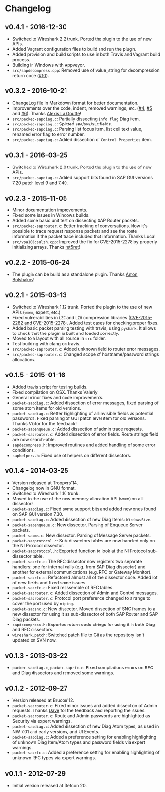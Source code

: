 Changelog
=========

v0.4.1 - 2016-12-30
-------------------

- Switched to Wireshark 2.2 trunk. Ported the plugin to the use of new APIs.
- Added Vagrant configuration files to build and run the plugin.
- Added provision and build scripts to use in both Travis and Vagrant build
  process.
- Building in Windows with Appveyor.
- `src/sapdecompress.cpp`: Removed use of value_string for decompression return code ([\#10](https://github.com/CoreSecurity/SAP-Dissection-plug-in-for-Wireshark/issues/10)).


v0.3.2 - 2016-10-21
-------------------

- ChangeLog file in Markdown format for better documentation.
- Improvements over the code, indent, removed warnings, etc. ([\#4](https://github.com/CoreSecurity/SAP-Dissection-plug-in-for-Wireshark/pull/4), [\#5](https://github.com/CoreSecurity/SAP-Dissection-plug-in-for-Wireshark/pull/5) and [\#6](https://github.com/CoreSecurity/SAP-Dissection-plug-in-for-Wireshark/pull/4)).
  Thanks [Alexis La Goutte](https://github.com/alagoutte)!
- `src/packet-sapdiag.c`: Partially dissecting `Info flag` Diag item.
- `src/packet-sapdiag.c`: Splitted `SBA`/`SFE`/`SLC` fields.
- `src/packet-sapdiag.c`: Parsing list focus item, list cell text value, renamed error flag to error number.
- `src/packet-sapdiag.c`: Added dissection of `Control Properties` item.


v0.3.1 - 2016-03-25
-------------------

- Switched to Wireshark 2.0 trunk. Ported the plugin to the use of new APIs.
- `src/packet-sapdiag.c`: Added support bits found in SAP GUI versions 7.20 patch level 9 and 7.40.


v0.2.3 - 2015-11-05
-------------------

- Minor documentation improvements.
- Fixed some issues in Windows builds.
- Added some basic unit test on dissecting SAP Router packets.
- `src/packet-saprouter.c`: Better tracking of conversations. Now it's possible to trace request response packets and
  see the route information if the packet trace included that information. Thanks Luca!
- `src/vpa108csulzh.cpp`: Improved the fix for CVE-2015-2278 by properly initializing arrays. Thanks [ret5ret](https://github.com/ret5ret)!


v0.2.2 - 2015-06-24
-------------------

- The plugin can be build as a standalone plugin. Thanks [Anton Bolshakov](https://github.com/blshkv)!


v0.2.1 - 2015-03-13
-------------------

- Switched to Wireshark 1.12 trunk. Ported the plugin to the use of new APIs (`wmem`, expert, etc.)
- Fixed vulnerabilities in `LZC` and `LZH` compression libraries ([CVE-2015-2282 and CVE-2015-2278](https://www.coresecurity.com/advisories/sap-lzc-lzh-compression-multiple-vulnerabilities)).
  Added test cases for checking proper fixes.
- Added basic packet parsing testing with travis, using `pyshark`. It allows to check that the plugin is built and
  loaded correctly.
- Moved to a layout with all source in `src` folder.
- Test building with clang on travis.
- `src/packet-saprouter.c`: Added unknown field to router error	messages.
- `src/packet-saprouter.c`: Changed scope of hostname/password strings allocations.


v0.1.5 - 2015-01-16
-------------------

- Added travis script for testing builds.
- Fixed compilation on OSX. Thanks Valeriy !
- General minor fixes and code improvements.
- `packet-sapdiag.c`: Added dissection of error messages, fixed parsing	of some atom items for old versions.
- `packet-sapdiag.c`: Better highlighting of all invisible fields as potential passwords. Fixed parsing of GUI patch
  level item for old versions. Thanks Victor for the feedback!
- `packet-sapenqueue.c`: Added dissection of admin trace requests.
- `packet-saprouter.c`: Added dissection of error fields. Route strings field are now search-able.
- `sapdecompress.h`: Improved routines and added handling of some error conditions.
- `saphelpers.h`: Fixed use of helpers on different dissectors.


v0.1.4 - 2014-03-25
-------------------

- Version released at Troopers'14.
- Changelog now in GNU format.
- Switched to Wireshark 1.10 trunk.
- Moved to the use of the new memory allocation API (`wmem`) on all dissectors.
- `packet-sapdiag.c`: Fixed some support bits and added new ones found on SAP GUI version 7.30.
- `packet-sapdiag.c`: Added dissection of new Diag Items: `WindowsSize`.
- `packet-sapenqueue.c`: New dissector. Parsing of Enqueue Server packets.
- `packet-sapms.c`: New dissector. Parsing of Message Server packets.
- `packet-sapprotocol.c`: Sub-dissectors tables are now handled only on the NI Protocol dissector.
- `packet-sapprotocol.h`: Exported function to look at the NI Protocol sub-dissector table.
- `packet-saprfc.c`: The RFC dissector now registers two separate handlers: one for internal calls (e.g. from SAP Diag
  dissector) and another for external communications (e.g. RFC or Gateway Monitor).
- `packet-saprfc.c`: Refactored almost all of the dissector code. Added lot of new fields and fixed some issues.
- `packet-saprfc.c`: Fixed reassemble of RFC tables.
- `packet-saprouter.c`: Added dissection of Admin and Control messages.
- `packet-saprouter.c`: Protocol port preference changed to a range to cover the port used by `niping`.
- `packet-sapsnc.c`: New dissector. Moved dissection of SNC frames to a new dissector for using it as sub-dissector of
  both SAP Router and SAP Diag packets.
- `sapdecompress.h`: Exported return code strings for using it in both Diag and RFC dissectors.
- `wireshark.patch`: Switched patch file to Git as the repository isn't updated on SVN now.


v0.1.3 - 2013-03-22
-------------------

- `packet-sapdiag.c`, `packet-saprfc.c`: Fixed compilations errors on RFC and Diag dissectors and removed some warnings.


v0.1.2 - 2012-09-27
-------------------

- Version released at Brucon'12.
- `packet-saprouter.c`: Fixed minor issues and added dissection of Admin requests. Thanks [Dave](https://twitter.com/nmonkee) for the
  feedback and reporting the issues.
- `packet-saprouter.c`: Route and Admin passwords are highlighted as Security via expert warnings.
- `packet-sapdiag.c`: Added dissection of new Diag Atom types, as used in NW 7.01 and early versions, and UI Events.
- `packet-sapdiag.c`: Added a preference setting for enabling highlighting of unknown Diag Item/Atom types and password
  fields via expert warnings.
- `packet-saprfc.c`: Added a preference setting for enabling highlighting of unknown RFC types via expert warnings.


v0.1.1 - 2012-07-29
-------------------

- Initial version released at Defcon 20.
